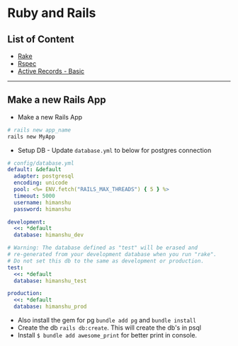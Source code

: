 # Ruby and Rails

## List of Content
- [Rake](rake/README.md)
- [Rspec](rspec/README.md)
- [Active Records - Basic](active_record/basic/README.md)

---
## Make a new Rails App

- Make a new Rails App
```bash
# rails new app_name
rails new MyApp
```

- Setup DB - Update `database.yml` to below for postgres connection
```yml
# config/database.yml
default: &default
  adapter: postgresql
  encoding: unicode
  pool: <%= ENV.fetch("RAILS_MAX_THREADS") { 5 } %>
  timeout: 5000
  username: himanshu
  password: himanshu

development:
  <<: *default
  database: himanshu_dev

# Warning: The database defined as "test" will be erased and
# re-generated from your development database when you run "rake".
# Do not set this db to the same as development or production.
test:
  <<: *default
  database: himanshu_test

production:
  <<: *default
  database: himanshu_prod
```
- Also install the gem for pg `bundle add pg` and `bundle install`
- Create the db `rails db:create`. This will create the db's in psql
- Install `$ bundle add awesome_print` for better print in console.

